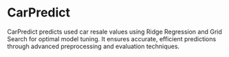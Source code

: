 # CarPredict
CarPredict predicts used car resale values using Ridge Regression and Grid Search for optimal model tuning. It ensures accurate, efficient predictions through advanced preprocessing and evaluation techniques.
